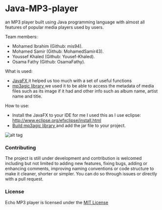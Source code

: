 # Java-MP3-player
an MP3 player built using Java programming language with almost all features of popular media players used by users.

Team members:
- Mohamed Ibrahim (Github: mis94).
- Mohamed Samir (Github: MohamedSamir43).
- Youssef Khaled (Github: Yousef-Khaled).
- Osama Fathy (Github: OsamaFathy).

What is used:
- <a href="https://docs.oracle.com/javafx/2/overview/jfxpub-overview.htm"> JavaFX </a> it helped us too much with a set of useful functions
- <a href="https://github.com/mpatric/mp3agic"> mp3agic library </a> we used it to be able to access the metadata of media files such as its image if it had and other info such as album name, artist name and title.

How to use:
- Install the JavaFX to your IDE for me I used this as I use eclipse: http://www.eclipse.org/efxclipse/install.html
- <a href="https://github.com/mpatric/mp3agic#building"> Build mp3agic library </a> and add the jar file to your project.

![alt tag](https://raw.githubusercontent.com/mis94/Java-MP3-player/master/Screenshot.png)


### Contributing
The project is still under development and contribution is welcomed including but not limited to adding new features, fixing bugs, adding or enhancing comments, improving naming conventions or code structure to make it cleaner, shorter or simpler. You can do so through issues or directly with a pull request.

### License
Echo MP3 player is licensed under the <a href="https://github.com/mis94/Graphtona-2D-Package/blob/master/LICENSE.md"> MIT License </a>
